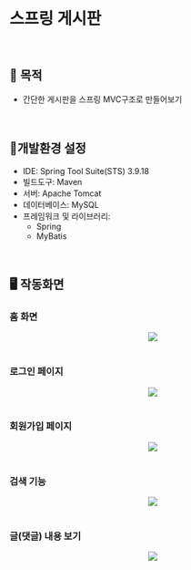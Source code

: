 # 스프링 게시판

<br>

## 🎯 목적
- 간단한 게시판을 스프링 MVC구조로 만들어보기

<br>

## 🔧개발환경 설정
- IDE: Spring Tool Suite(STS) 3.9.18
- 빌드도구: Maven
- 서버: Apache Tomcat
- 데이터베이스: MySQL
- 프레임워크 및 라이브러리:
  - Spring
  - MyBatis

<br>

## 🖥️ 작동화면
### 홈 화면
<div align="center">
  <img src="https://github.com/banjinseong/SpringProject/assets/88262512/9eb22337-647c-4951-8674-56af9b02c1c4"/>
</div>

<br>

### 로그인 페이지
<div align="center">
  <img src="https://github.com/banjinseong/SpringProject/assets/88262512/e425fa97-949d-4bdb-8ec2-41705910a069"/>
</div>

<br>

### 회원가입 페이지
<div align="center">
  <img src="https://github.com/banjinseong/SpringProject/assets/88262512/6223f146-5207-416f-892c-9604f7ed30e1"/>
</div>

<br>

### 검색 기능
<div align="center">
  <img src="https://github.com/banjinseong/SpringProject/assets/88262512/efb42298-3292-4259-8d76-cc7d0ebe579c"/>
</div>

<br>

### 글(댓글) 내용 보기
<div align="center">
  <img src="https://github.com/banjinseong/SpringProject/assets/88262512/9c78afdf-654c-49e6-8edb-c6e9a28e5638"/>
</div>
